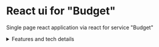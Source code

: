 # React ui for "Budget"

Single page react application via react for service "Budget"

<details>

<summary>Features and tech details</summary>

### UI

React + antd ui library

### State management

mobX + tanstack-query (ex react-query)

### Data fetching and caching

Getting data using Axios and retries with exponential backoff

## Caching

Cacheing network requests via react-query

### Tools

Vite - dev server that serves source files over native ES modules and effective bundling with Rollup, pre-configured to output highly optimized static assets for production.

### PWA

Offine work, installable on mobile devices

### CI/CD

Ready to deploy to container (folder dockerfile and config example in folder "deploy")

</details>
